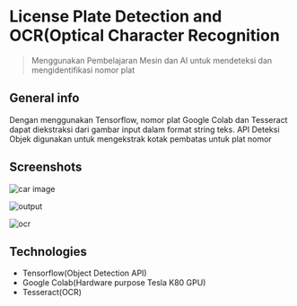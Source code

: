 # License Plate Detection and OCR(Optical Character Recognition
> Menggunakan Pembelajaran Mesin dan AI untuk mendeteksi dan mengidentifikasi nomor plat

## General info

Dengan menggunakan Tensorflow, nomor plat Google Colab dan Tesseract dapat diekstraksi dari gambar input dalam format string teks.
API Deteksi Objek digunakan untuk mengekstrak kotak pembatas untuk plat nomor

## Screenshots  

![car image](https://github.com/Kshitijpawar/License_Plate_Detection/blob/master/document/image.png)

![output](https://github.com/Kshitijpawar/License_Plate_Detection/blob/master/document/plate.png)

![ocr](https://github.com/Kshitijpawar/License_Plate_Detection/blob/master/document/ocr_new.png)

## Technologies
* Tensorflow(Object Detection API)
* Google Colab(Hardware purpose Tesla K80 GPU)
* Tesseract(OCR)
